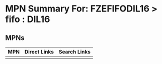 



# MPN Summary For: FZEFIFODIL16 > fifo : DIL16

## MPNs
  

|MPN|Direct Links|Search Links|
| :--- | :--- | :--- |
||||
